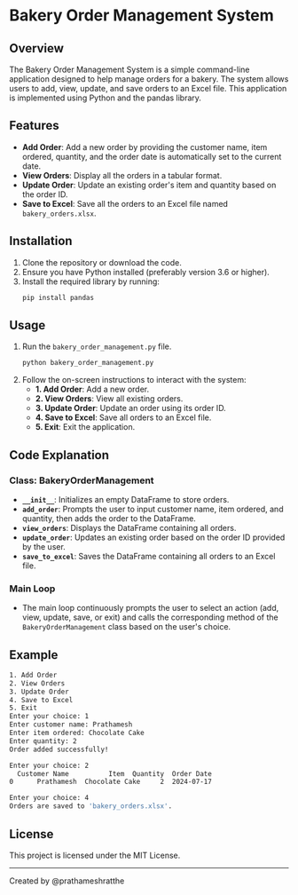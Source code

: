 # Bakery Order Management System

## Overview

The Bakery Order Management System is a simple command-line application designed to help manage orders for a bakery. The system allows users to add, view, update, and save orders to an Excel file. This application is implemented using Python and the pandas library.

## Features

- **Add Order**: Add a new order by providing the customer name, item ordered, quantity, and the order date is automatically set to the current date.
- **View Orders**: Display all the orders in a tabular format.
- **Update Order**: Update an existing order's item and quantity based on the order ID.
- **Save to Excel**: Save all the orders to an Excel file named `bakery_orders.xlsx`.

## Installation

1. Clone the repository or download the code.
2. Ensure you have Python installed (preferably version 3.6 or higher).
3. Install the required library by running:
   ```sh
   pip install pandas
   ```

## Usage

1. Run the `bakery_order_management.py` file.
   ```sh
   python bakery_order_management.py
   ```
2. Follow the on-screen instructions to interact with the system:
   - **1. Add Order**: Add a new order.
   - **2. View Orders**: View all existing orders.
   - **3. Update Order**: Update an order using its order ID.
   - **4. Save to Excel**: Save all orders to an Excel file.
   - **5. Exit**: Exit the application.

## Code Explanation

### Class: BakeryOrderManagement

- **`__init__`**: Initializes an empty DataFrame to store orders.
- **`add_order`**: Prompts the user to input customer name, item ordered, and quantity, then adds the order to the DataFrame.
- **`view_orders`**: Displays the DataFrame containing all orders.
- **`update_order`**: Updates an existing order based on the order ID provided by the user.
- **`save_to_excel`**: Saves the DataFrame containing all orders to an Excel file.

### Main Loop

- The main loop continuously prompts the user to select an action (add, view, update, save, or exit) and calls the corresponding method of the `BakeryOrderManagement` class based on the user's choice.

## Example

```sh
1. Add Order
2. View Orders
3. Update Order
4. Save to Excel
5. Exit
Enter your choice: 1
Enter customer name: Prathamesh
Enter item ordered: Chocolate Cake
Enter quantity: 2
Order added successfully!

Enter your choice: 2
  Customer Name          Item  Quantity  Order Date
0      Prathamesh  Chocolate Cake     2  2024-07-17

Enter your choice: 4
Orders are saved to 'bakery_orders.xlsx'.
```

## License

This project is licensed under the MIT License.

---
Created by @prathameshratthe
